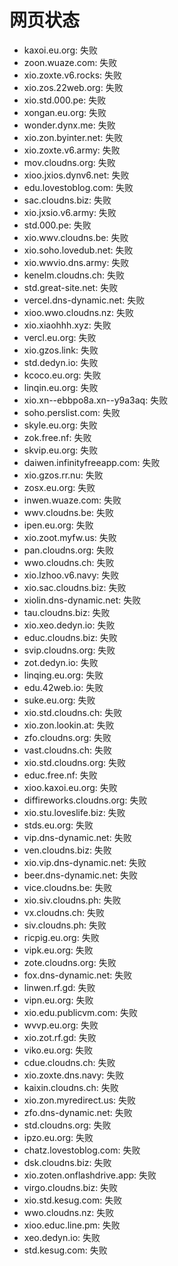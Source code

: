 # 网页状态
- kaxoi.eu.org: 失败
- zoon.wuaze.com: 失败
- xio.zoxte.v6.rocks: 失败
- xio.zos.22web.org: 失败
- xio.std.000.pe: 失败
- xongan.eu.org: 失败
- wonder.dynx.me: 失败
- xio.zon.byinter.net: 失败
- xio.zoxte.v6.army: 失败
- mov.cloudns.org: 失败
- xioo.jxios.dynv6.net: 失败
- edu.lovestoblog.com: 失败
- sac.cloudns.biz: 失败
- xio.jxsio.v6.army: 失败
- std.000.pe: 失败
- xio.wwv.cloudns.be: 失败
- xio.soho.lovedub.net: 失败
- xio.wwvio.dns.army: 失败
- kenelm.cloudns.ch: 失败
- std.great-site.net: 失败
- vercel.dns-dynamic.net: 失败
- xioo.wwo.cloudns.nz: 失败
- xio.xiaohhh.xyz: 失败
- vercl.eu.org: 失败
- xio.gzos.link: 失败
- std.dedyn.io: 失败
- kcoco.eu.org: 失败
- linqin.eu.org: 失败
- xio.xn--ebbpo8a.xn--y9a3aq: 失败
- soho.perslist.com: 失败
- skyle.eu.org: 失败
- zok.free.nf: 失败
- skvip.eu.org: 失败
- daiwen.infinityfreeapp.com: 失败
- xio.gzos.rr.nu: 失败
- zosx.eu.org: 失败
- inwen.wuaze.com: 失败
- wwv.cloudns.be: 失败
- ipen.eu.org: 失败
- xio.zoot.myfw.us: 失败
- pan.cloudns.org: 失败
- wwo.cloudns.ch: 失败
- xio.lzhoo.v6.navy: 失败
- xio.sac.cloudns.biz: 失败
- xiolin.dns-dynamic.net: 失败
- tau.cloudns.biz: 失败
- xio.xeo.dedyn.io: 失败
- educ.cloudns.biz: 失败
- svip.cloudns.org: 失败
- zot.dedyn.io: 失败
- linqing.eu.org: 失败
- edu.42web.io: 失败
- suke.eu.org: 失败
- xio.std.cloudns.ch: 失败
- xio.zon.lookin.at: 失败
- zfo.cloudns.org: 失败
- vast.cloudns.ch: 失败
- xio.std.cloudns.org: 失败
- educ.free.nf: 失败
- xioo.kaxoi.eu.org: 失败
- diffireworks.cloudns.org: 失败
- xio.stu.loveslife.biz: 失败
- stds.eu.org: 失败
- vip.dns-dynamic.net: 失败
- ven.cloudns.biz: 失败
- xio.vip.dns-dynamic.net: 失败
- beer.dns-dynamic.net: 失败
- vice.cloudns.be: 失败
- xio.siv.cloudns.ph: 失败
- vx.cloudns.ch: 失败
- siv.cloudns.ph: 失败
- ricpig.eu.org: 失败
- vipk.eu.org: 失败
- zote.cloudns.org: 失败
- fox.dns-dynamic.net: 失败
- linwen.rf.gd: 失败
- vipn.eu.org: 失败
- xio.edu.publicvm.com: 失败
- wvvp.eu.org: 失败
- xio.zot.rf.gd: 失败
- viko.eu.org: 失败
- cdue.cloudns.ch: 失败
- xio.zoxte.dns.navy: 失败
- kaixin.cloudns.ch: 失败
- xio.zon.myredirect.us: 失败
- zfo.dns-dynamic.net: 失败
- std.cloudns.org: 失败
- ipzo.eu.org: 失败
- chatz.lovestoblog.com: 失败
- dsk.cloudns.biz: 失败
- xio.zoten.onflashdrive.app: 失败
- virgo.cloudns.biz: 失败
- xio.std.kesug.com: 失败
- wwo.cloudns.nz: 失败
- xioo.educ.line.pm: 失败
- xeo.dedyn.io: 失败
- std.kesug.com: 失败
